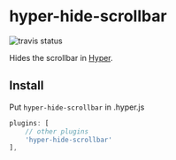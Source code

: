 # hyper-hide-scrollbar

![travis status](https://api.travis-ci.org/theomjones/hyper-hide-scrollbar.svg?branch=master)

Hides the scrollbar in [Hyper](https://github.com/zeit/hyper).

## Install

Put `hyper-hide-scrollbar` in .hyper.js

```javascript
plugins: [
    // other plugins
    'hyper-hide-scrollbar'
],
```

